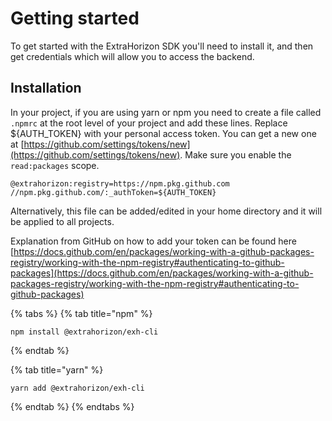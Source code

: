 # Getting started

To get started with the ExtraHorizon SDK you'll need to install it, and then get credentials which will allow you to access the backend.

## Installation <a href="#installation" id="installation"></a>

In your project, if you are using yarn or npm you need to create a file called `.npmrc` at the root level of your project and add these lines. Replace ${AUTH\_TOKEN} with your personal access token. You can get a new one at [https://github.com/settings/tokens/new](https://github.com/settings/tokens/new). Make sure you enable the `read:packages` scope.

```
@extrahorizon:registry=https://npm.pkg.github.com
//npm.pkg.github.com/:_authToken=${AUTH_TOKEN}
```

Alternatively, this file can be added/edited in your home directory and it will be applied to all projects.

Explanation from GitHub on how to add your token can be found here [https://docs.github.com/en/packages/working-with-a-github-packages-registry/working-with-the-npm-registry#authenticating-to-github-packages](https://docs.github.com/en/packages/working-with-a-github-packages-registry/working-with-the-npm-registry#authenticating-to-github-packages)

{% tabs %}
{% tab title="npm" %}
```
npm install @extrahorizon/exh-cli
```
{% endtab %}

{% tab title="yarn" %}
```
yarn add @extrahorizon/exh-cli
```
{% endtab %}
{% endtabs %}
